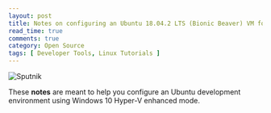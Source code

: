 ```yaml
---
layout: post
title: Notes on configuring an Ubuntu 18.04.2 LTS (Bionic Beaver) VM for software developmnent
read_time: true
comments: true
category: Open Source 
tags: [ Developer Tools, Linux Tutorials ]
---
```


![Sputnik](/assets/)

These **notes** are meant to help you configure an Ubuntu development environment using Windows 10 Hyper-V enhanced mode.
